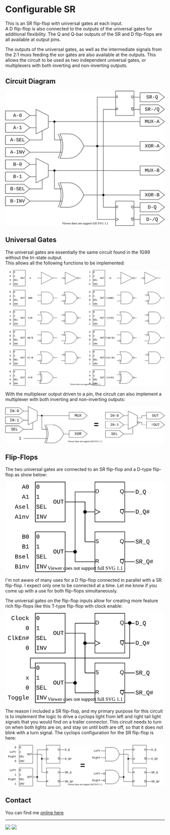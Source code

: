 # Configurable SR

This is an SR flip-flop with universal gates at each input.  
A D flip-flop is also connected to the outputs of the universal gates for additional flexibility.
The Q and Q-bar outputs of the SR and D flip-flops are all available at output pins. 

The outputs of the universal gates, as well as the intermediate signals from the 2:1 muxs feeding the xor gates are also available at the outputs.
This allows the circuit to be used as two independent universal gates, or multiplexers with both inverting and non-inverting outputs.

## Circuit Diagram

![circuit diagram](configurable-sr.drawio.svg)

## Universal Gates

The universal gates are essentially the same circuit found in the 1G99 without the tri-state output.  
This allows all the following functions to be implemented:

![input configurations](input-configurations.drawio.svg)

With the multiplexer output driven to a pin, the circuit can also implement a multiplexer with both inverting and non-inverting outputs:

![dual-out-mux](dual-out-mux.drawio.svg)

## Flip-Flops

The two universal gates are connected to an SR flip-flop and a D-type flip-flop as show below:

![flip-flops](flip-flops.drawio.svg)

I'm not aware of many uses for a D flip-flop connected in parallel with a SR flip-flop.  I expect only one to be connected at a time.  Let me know if you come up with a use for both flip-flops simultaneously.  

The universal gates on the flip-flop inputs allow for creating more feature rich flip-flops like this T-type flip-flop with clock enable:

![t-type flip-flop](t-type.drawio.svg)

The reason I included a SR flip-flop, and my primary purpose for this circuit is to implement the logic to drive a cyclops light from left and right tail light signals that you would find on a trailer connector.  This circuit needs to turn on when both lights are on, and stay on until both are off, so that it does not blink with a turn signal.  The cyclops configuration for the SR flip-flop is here:

![cyclops implementation](cyclops.drawio.svg)


## Contact

You can find me [online here](https://greg.steiert.net/)

***

![](../../workflows/gds/badge.svg) ![](../../workflows/docs/badge.svg)
